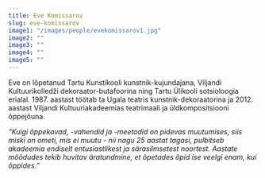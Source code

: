 ```yaml
---
title: Eve Komissarov 
slug: eve-komissarov
image1: "/images/people/evekomissarov1.jpg"
image2: ""
image3: ""
image4: ""
image5: ""
---
```


Eve on lõpetanud Tartu Kunstikooli kunstnik-kujundajana, Viljandi Kultuurikolledži dekoraator-butafoorina ning Tartu Ülikooli sotsioloogia erialal. 1987. aastast töötab ta Ugala teatris kunstnik-dekoraatorina ja 2012. aastast Viljandi Kultuuriakadeemias teatrimaali ja üldkompositsiooni õppejõuna. 

*“Kuigi õppekavad, -vahendid ja -meetodid on pidevas muutumises, siis miski on ometi, mis ei muutu - nii nagu 25 aastat tagasi, pulbitseb akadeemia endiselt entusiastlikest ja särasilmsetest noortest. Aastate möödudes tekib huvitav äratundmine, et õpetades õpid ise veelgi enam, kui õppides.”*
